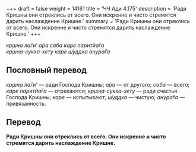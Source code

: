 +++
draft = false
weight = 14161
title = 'ЧЧ Ади 4.175'
description = 'Ради Кришны они отреклись от всего. Они искренне и чисто стремятся дарить наслаждение Кришне.'
summary = 'Ради Кришны они отреклись от всего. Они искренне и чисто стремятся дарить наслаждение Кришне.'
+++

_кр̣шн̣а ла̄ги’ а̄ра саба каре паритйа̄га  
кр̣шн̣а-сукха-хету каре ш́уддха анура̄га_

## Пословный перевод

_кр̣шн̣а_ _ла̄ги’_ — ради Господа Кришны; _а̄ра_ — от другого; _саба_ — всего; _каре_ _паритйа̄га_ — отрекаются; _кр̣шн̣а_\-_сукха_\-_хету_ — ради счастья Господа Кришны; _каре_ — испытывают; _ш́уддха_ — чистую; _анура̄га_ — привязанность.

## Перевод

**Ради Кришны они отреклись от всего. Они искренне и чисто стремятся дарить наслаждение Кришне.**
